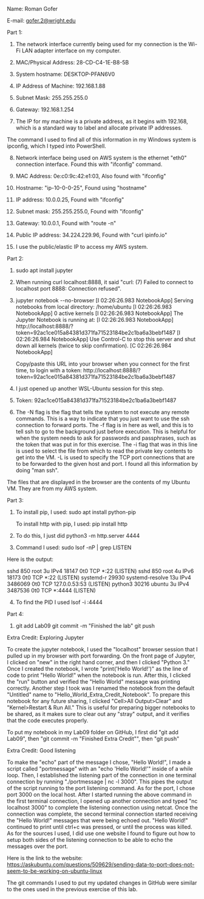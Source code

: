 Name: Roman Gofer

E-mail: gofer.2@wright.edu

Part 1:

1. The network interface currently being used for my connection is the Wi-Fi LAN adapter interface on my computer.

2. MAC/Physical Address: 28-CD-C4-1E-B8-5B

3. System hostname: DESKTOP-PFAN6V0

4. IP Address of Machine: 192.168.1.88

5. Subnet Mask: 255.255.255.0

6. Gateway: 192.168.1.254

7. The IP for my machine is a private address, as it begins with 192.168, which is a standard way to label and allocate private IP addresses.

The command I used to find all of this information in my Windows system is ipconfig, which I typed into PowerShell.

8. Network interface being used on AWS system is the ethernet "eth0" connection interface. Found this with "ifconfig" command.

9. MAC Address: 0e:c0:9c:42:e1:03, Also found with "ifconfig"

10. Hostname: "ip-10-0-0-25", Found using "hostname"

11. IP address: 10.0.0.25, Found with "ifconfig"

12. Subnet mask: 255.255.255.0, Found with "ifconfig"

13. Gateway: 10.0.0.1, Found with "route -n"

14. Public IP address: 34.224.229.96, Found with "curl ipinfo.io"

15. I use the public/elastic IP to access my AWS system.

Part 2:

1. sudo apt install jupyter

2. When running curl localhost:8888, it said "curl: (7) Failed to connect to localhost port 8888: Connection refused".

3.  jupyter notebook --no-browser
[I 02:26:26.983 NotebookApp] Serving notebooks from local directory: /home/ubuntu
[I 02:26:26.983 NotebookApp] 0 active kernels
[I 02:26:26.983 NotebookApp] The Jupyter Notebook is running at:
[I 02:26:26.983 NotebookApp] http://localhost:8888/?token=92ac1ce015a84381d371fa71523184be2c1ba6a3bebf1487
[I 02:26:26.984 NotebookApp] Use Control-C to stop this server and shut down all kernels (twice to skip confirmation).
[C 02:26:26.984 NotebookApp]

    Copy/paste this URL into your browser when you connect for the first time,
    to login with a token:
        http://localhost:8888/?token=92ac1ce015a84381d371fa71523184be2c1ba6a3bebf1487


4. I just opened up another WSL-Ubuntu session for this step.

5. Token: 92ac1ce015a84381d371fa71523184be2c1ba6a3bebf1487

6. The -N flag is the flag that tells the system to not execute any remote commands. This is a way to indicate that you just want to use the ssh connection to forward ports. The -f flag is in here as well, and this is to tell ssh to go to the background just before execution. This is helpful for when the system needs to ask for passwords and passphrases, such as the token that was put in for this exercise. The -i flag that was in this line is used to select the file from which to read the private key contents to get into the VM. -L is used to specify the TCP port connections that are to be forwarded to the given host and port. I found all this information by doing "man ssh".

  The files that are displayed in the browser are the contents of my Ubuntu VM. They are from my AWS system.

Part 3:

1. To install pip, I used: sudo apt install python-pip
   
   To install http with pip, I used: pip install http

2. To do this, I just did python3 -m http.server 4444

3. Command I used: sudo lsof -nP | grep LISTEN

Here is the output:

sshd        850                   root    3u     IPv4              18147      0t0        TCP *:22 (LISTEN)
sshd        850                   root    4u     IPv6              18173      0t0        TCP *:22 (LISTEN)
systemd-r 29930        systemd-resolve   13u     IPv4            3486069      0t0        TCP 127.0.0.53:53 (LISTEN)
python3   30216                 ubuntu    3u     IPv4            3487536      0t0        TCP *:4444 (LISTEN)

4. To find the PID I used lsof -i :4444

Part 4:

1. git add Lab09
   git commit -m "Finished the lab"
   git push

Extra Credit: Exploring Jupyter

To create the jupyter notebook, I used the "localhost" browser session that I pulled up in my browser with port forwarding. On the front page of Jupyter, I clicked on "new" in the right hand corner, and then I clicked "Python 3." Once I created the notebook, I wrote "print('Hello World!')" as the line of code to print "Hello World!" when the notebook is run. After this, I clicked the "run" button and verified the "Hello World" message was printing correctly. Another step I took was I renamed the notebook from the default "Untitled" name to "Hello_World_Extra_Credit_Notebook". To prepare this notebook for any future sharing, I clicked "Cell>All Output>Clear" and "Kernel>Restart & Run All." This is useful for preparing bigger notebooks to be shared, as it makes sure to clear out any "stray" output, and it verifies that the code executes properly.

To put my notebook in my Lab09 folder on GitHub, I first did "git add Lab09", then "git commit -m "Finished Extra Credit"", then "git push"

Extra Credit: Good listening

To make the "echo" part of the message I chose, "Hello World!", I made a script called "portmessage" with an "echo 'Hello World!'" inside of a while loop. Then, I established the listening part of the connection in one terminal connection by running "./portmessage | nc -l 3000". This pipes the output of the script running to the port listening command. As for the port, I chose port 3000 on the local host. After I started running the above command in the first terminal connection, I opened up another connection and typed  "nc localhost 3000" to complete the listening connection using netcat. Once the connection was complete, the second terminal connection started receiving the "Hello World!" messages that were being echoed out. "Hello World!" continued to print until ctrl+c was pressed, or until the process was killed. As for the sources I used, I did use one website I found to figure out how to setup both sides of the listening connection to be able to echo the messages over the port.

Here is the link to the website: https://askubuntu.com/questions/509629/sending-data-to-port-does-not-seem-to-be-working-on-ubuntu-linux

The git commands I used to put my updated changes in GitHub were similar to the ones used in the previous exercise of this lab.

